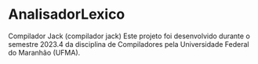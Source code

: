 # AnalisadorLexico

Compilador Jack (compilador jack)
Este projeto foi desenvolvido durante o semestre 2023.4 da disciplina de Compiladores pela Universidade Federal do Maranhão (UFMA).


